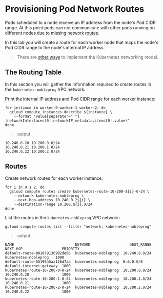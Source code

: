 # Provisioning Pod Network Routes

Pods scheduled to a node receive an IP address from the node's Pod CIDR range. At this point pods can not communicate with other pods running on different nodes due to missing network [routes](https://cloud.google.com/compute/docs/vpc/routes).

In this lab you will create a route for each worker node that maps the node's Pod CIDR range to the node's internal IP address.

> There are [other ways](https://kubernetes.io/docs/concepts/cluster-administration/networking/#how-to-achieve-this) to implement the Kubernetes networking model.

## The Routing Table

In this section you will gather the information required to create routes in the `kubernetes-nobleprog` VPC network.

Print the internal IP address and Pod CIDR range for each worker instance:

```
for instance in worker-0 worker-1 worker-2; do
  gcloud compute instances describe ${instance} \
    --format 'value[separator=" "](networkInterfaces[0].networkIP,metadata.items[0].value)'
done
```

> output

```
10.240.0.20 10.200.0.0/24
10.240.0.21 10.200.1.0/24
10.240.0.22 10.200.2.0/24
```

## Routes

Create network routes for each worker instance:

```
for i in 0 1 2; do
  gcloud compute routes create kubernetes-route-10-200-${i}-0-24 \
    --network kubernetes-nobleprog \
    --next-hop-address 10.240.0.2${i} \
    --destination-range 10.200.${i}.0/24
done
```

List the routes in the `kubernetes-nobleprog` VPC network:

```
gcloud compute routes list --filter "network: kubernetes-nobleprog"
```

> output

```
NAME                            NETWORK                  DEST_RANGE     NEXT_HOP                  PRIORITY
default-route-081879136902de56  kubernetes-nobleprog  10.240.0.0/24  kubernetes-nobleprog   1000
default-route-55199a5aa126d7aa  kubernetes-nobleprog  0.0.0.0/0      default-internet-gateway  1000
kubernetes-route-10-200-0-0-24  kubernetes-nobleprog  10.200.0.0/24  10.240.0.20               1000
kubernetes-route-10-200-1-0-24  kubernetes-nobleprog  10.200.1.0/24  10.240.0.21               1000
kubernetes-route-10-200-2-0-24  kubernetes-nobleprog  10.200.2.0/24  10.240.0.22               1000
```
